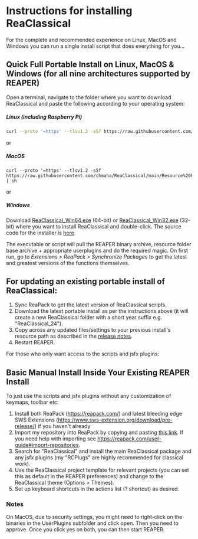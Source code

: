 # Instructions for installing ReaClassical

For the complete and recommended experience on Linux, MacOS and Windows you can run a single install script that does everything for you...

## Quick Full Portable Install on Linux, MacOS & Windows (for all nine architectures supported by REAPER)

Open a terminal, navigate to the folder where you want to download ReaClassical and paste the following according to your operating system:
##### Linux (including Raspberry Pi)
```bash
curl --proto '=https' --tlsv1.2 -sSf https://raw.githubusercontent.com/chmaha/ReaClassical/main/Resource%20Folder/ReaClassical_Linux.sh | sh
```
or
##### MacOS
``` 
curl --proto '=https' --tlsv1.2 -sSf https://raw.githubusercontent.com/chmaha/ReaClassical/main/Resource%20Folder/ReaClassical_macOS.sh | sh
```
or
##### Windows
Download [ReaClassical_Win64.exe](https://raw.githubusercontent.com/chmaha/ReaClassical/main/Resource%20Folder/ReaClassical_Win64.exe) (64-bit) or [ReaClassical_Win32.exe](https://raw.githubusercontent.com/chmaha/ReaClassical/main/Resource%20Folder/ReaClassical_Win32.exe) (32-bit) where you want to install ReaClassical and double-click. The source code for the installer is  [here](https://github.com/chmaha/ReaClassical/tree/main/Resource%20Folder/ReaClassical-Windows-Go-Installer).

The executable or script will pull the REAPER binary archive, resource folder base archive + appropriate userplugins and do the required magic. On first run, go to *Extensions > ReaPack > Synchronize Packages* to get the latest and greatest versions of the functions themselves.

## For updating an existing portable install of ReaClassical:

1. Sync ReaPack to get the latest version of ReaClassical scripts.
2. Download the latest portable install as per the instructions above (it will create a new ReaClassical folder with a short year suffix e.g. "ReaClassical_24").
3. Copy across any updated files/settings to your previous install's resource path as described in the [release notes](https://raw.githubusercontent.com/chmaha/ReaClassical/main/release_notes.pdf).
4. Restart REAPER.

For those who only want access to the scripts and jsfx plugins:

## Basic Manual Install Inside Your Existing REAPER Install

To just use the scripts and jsfx plugins without any customization of keymaps, toolbar etc:
1. Install both ReaPack (https://reapack.com/) and latest bleeding edge SWS Extensions (https://www.sws-extension.org/download/pre-release/) if you haven't already
2. Import my repository into ReaPack by copying and pasting [this link](https://github.com/chmaha/ReaClassical/raw/main/index.xml). If you need help with importing see https://reapack.com/user-guide#import-repositories.
3. Search for "ReaClassical" and install the main ReaClassical package and any jsfx plugins (my "RCPlugs" are highly recommended for classical work). 
4. Use the ReaClassical project template for relevant projects (you can set this as default in the REAPER preferences) and change to the ReaClassical theme (Options > Themes).
5. Set up keyboard shortcuts in the actions list (? shortcut) as desired.

### Notes

On MacOS, due to security settings, you might need to right-click on the binaries in the UserPlugins subfolder and click open. Then you need to approve. Once you click yes on both, you can then start REAPER.



